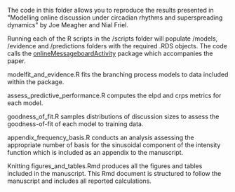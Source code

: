 The code in this folder allows you to reproduce the results presented in
  "Modelling online discussion under circadian rhythms and superspreading 
  dynamics" by Joe Meagher and Nial Friel.

Running each of the R scripts in the /scripts folder will populate /models, 
  /evidence and /predictions folders with the required .RDS objects. The code 
  calls the [onlineMessageboardActivity](https://github.com/jpmeagher/onlineMessageboardActivity)
  package which accompanies the paper.
  
modelfit_and_evidence.R fits the branching process models to data included 
  within the package.
  
assess_predictive_performance.R computes the elpd and crps metrics for each
  model.
  
goodness_of_fit.R samples distributions of discussion sizes to assess the
 goodness-of-fit of each model to training data.
  
appendix_frequency_basis.R conducts an analysis assessing the appropriate 
  number of basis for the sinusoidal component of the intensity function
  which is included as an appendix to the manuscript.

Knitting figures_and_tables.Rmd produces all the figures and tables included 
  in the manuscript. This Rmd document is structured to follow the manuscript
  and includes all reported calculations.
